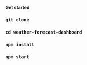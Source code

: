 **Get started**

### `git clone`
### `cd weather-forecast-dashboard`
### `npm install`
### `npm start`